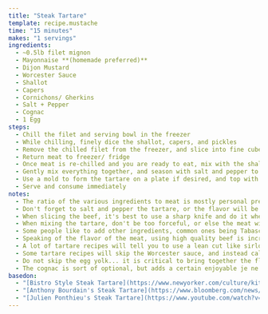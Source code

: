 ```yaml
---
title: "Steak Tartare"
template: recipe.mustache
time: "15 minutes"
makes: "1 servings"
ingredients:
  - ~0.5lb filet mignon
  - Mayonnaise **(homemade preferred)**
  - Dijon Mustard
  - Worcester Sauce
  - Shallot
  - Capers
  - Cornichons/ Gherkins
  - Salt + Pepper
  - Cognac
  - 1 Egg
steps:
  - Chill the filet and serving bowl in the freezer
  - While chilling, finely dice the shallot, capers, and pickles
  - Remove the chilled filet from the freezer, and slice into fine cubes
  - Return meat to freezer/ fridge
  - Once meat is re-chilled and you are ready to eat, mix with the shallot, capers, pickles, a few drops of Worcester sauce, a drizzle of Cognac, and a dollop of mayo and Dijon mustard.
  - Gently mix everything together, and season with salt and pepper to taste
  - Use a mold to form the tartare on a plate if desired, and top with an egg yolk
  - Serve and consume immediately
notes:
  - The ratio of the various ingredients to meat is mostly personal preference. I tend to use 1 shallot, a spoonful of capers, 3-4 pickles, a few drops of Worcester sauce **(even a few drops packs quite a punch)**, and a spoonful of mayo and mustard each, with a bit more mustard than mayo.
  - Don't forget to salt and pepper the tartare, or the flavor will be off
  - When slicing the beef, it's best to use a sharp knife and do it when the beef is still a little frozen **(and thereby firmer)**. Some people grind it in a meat grinder, but I prefer the hand-sliced texture. You're looking for finely diced meat... to much cutting and it will turn into a gooey paste, not enough cutting, and the cubes will be too large resulting in an overly chewy texture.
  - When mixing the tartare, don't be too forceful, or else the meat will start to bind together, ruining the texture of the final product.
  - Some people like to add other ingredients, common ones being Tabasco, Ketchup, vinegar **(or some other acid like lemon juice)**, herbs, etc. I prefer this simple version, but usually enjoy those variations as well. Generally speaking, as long as you don't overwhelm the underlying flavor of the meat, you can vary the flavors you add quite a lot.
  - Speaking of the flavor of the meat, using high quality beef is incredibly important here, not only because you are eating it raw, and so at higher risk of pathogens, but also because eaten in this form, the flavor of the raw beef comes through very powerfully. I particularly like using grass fed beef in this recipe.
  - A lot of tartare recipes will tell you to use a lean cut like sirloin or top round instead of the more expensive tenderloin, and while I'm not a fan of tenderloin when it comes to cooking steaks **(since other cuts like ribeye are much more flavorful)**, in a tartare, I find it to be the best choice. The soft, evenness of the meat, and subdued flavor profile work wonderfully well in this dish. **I would go so far as to say that tartare is the only time when paying the premium for tenderloin makes sense**
  - Some tartare recipes will skip the Worcester sauce, and instead call for anchovies, garlic, etc. There's no issue with going that route, but I've found that recreating the umami flavors of Worcester sauce with the singular ingredients isn't worth the effort in terms of the flavor profile of the finished product.
  - Do not skip the egg yolk... it is critical to bring together the flavors and richness of the tartare. I've heard that other yolks work well too, particularly duck yolk.
  - The cognac is sort of optional, but adds a certain enjoyable je ne sais quoi.
basedon:
  - "[Bistro Style Steak Tartare](https://www.newyorker.com/culture/kitchen-notes/how-to-make-a-classic-bistro-style-steak-tartare-at-home)"
  - "[Anthony Bourdain's Steak Tartare](https://www.bloomberg.com/news/articles/2020-06-19/anthony-bourdain-steak-tartare-recipe-use-your-knife-skills)"
  - "[Julien Ponthieu's Steak Tartare](https://www.youtube.com/watch?v=0krnooaNADk)"
---
```

